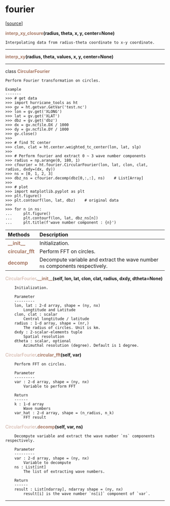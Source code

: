 # fourier  

[[source](.././hurricane_tools//fourier.py)]  

<span style="color:#a77864">**interp_xy_closure**</span>**(radius, theta, x, y, center=None)**

    Interpolating data from radius-theta coordinate to x-y coordinate.



******
<span style="color:#a77864">**interp_xy**</span>**(radius, theta, values, x, y, center=None)**




******
class <span style="color:#a77864">**CircularFourier**</span>

    Perform Fourier transformation on circles.
    
    Example
    -------
    >>> # get data
    >>> import hurricane_tools as ht
    >>> gv = ht.getvar.GetVar('test.nc')
    >>> lon = gv.get('XLONG')
    >>> lat = gv.get('XLAT')
    >>> dbz = gv.get('dbz')
    >>> dx = gv.ncfile.DX / 1000
    >>> dy = gv.ncfile.DY / 1000
    >>> gv.close()
    >>>
    >>> # find TC center
    >>> clon, clat = ht.center.weighted_tc_center(lon, lat, slp)
    >>>
    >>> # Perform fourier and extract 0 ~ 3 wave number components
    >>> radius = np.arange(0, 180, 1)
    >>> cfourier = ht.fourier.CircularFourier(lon, lat, clon, clat, radius, dxdy=(dx, dy))
    >>> ns = [0, 1, 2, 3]
    >>> dbz_ns = cfourier.decomp(dbz[0,:,:], ns)    # List[Array]
    >>>
    >>> # plot
    >>> import matplotlib.pyplot as plt
    >>> plt.figure()
    >>> plt.contourf(lon, lat, dbz)    # original data
    >>> 
    >>> for n in ns:
    ...     plt.figure()
    ...     plt.contourf(lon, lat, dbz_ns[n])
    ...     plt.title(f'wave number component : {n}')



| Methods | Description |
| :------ | :---------- |
| <font color="#a77864"> **\_\_init\_\_** </font> | Initialization. |
| <font color="#a77864"> **circular\_fft** </font> | Perform FFT on circles. |
| <font color="#a77864"> **decomp** </font> | Decompute variable and extract the wave number `ns` components respectively. |


<span style="color:#cca99b">CircularFourier</span>.<span style="color:#a77864">**\_\_init\_\_**</span>**(self, lon, lat, clon, clat, radius, dxdy, dtheta=None)**

        Initialization.
        
        Parameter
        ---------
        lon, lat : 2-d array, shape = (ny, nx)
            Longtitude and Latitude
        clon, clat : scalar
            Central longtitude / latitude
        radius : 1-d array, shape = (nr,)
            The radius of circles. Unit is km.
        dxdy : 2-scalar-elements tuple
            Spatial resolution
        dtheta : scalar, optional
            Azimuthal resolution (degree). Default is 1 degree.

  
<span style="color:#cca99b">CircularFourier</span>.<span style="color:#a77864">**circular\_fft**</span>**(self, var)**

        Perform FFT on circles.
        
        Parameter
        ---------
        var : 2-d array, shape = (ny, nx)
            Variable to perform FFT
            
        Return
        ------
        k : 1-d array
            Wave numbers
        var_hat : 2-d array, shape = (n_radius, n_k)
            FFT result

  
<span style="color:#cca99b">CircularFourier</span>.<span style="color:#a77864">**decomp**</span>**(self, var, ns)**

        Decompute variable and extract the wave number `ns` components respectively.
        
        Parameter
        ---------
        var : 2-d array, shape = (ny, nx)
            Variable to decompute
        ns : List[int]
            The list of extracting wave numbers.
            
        Return
        ------
        result : List[ndarray], ndarray shape = (ny, nx)
            result[i] is the wave number `ns[i]` component of `var`.

  
******
